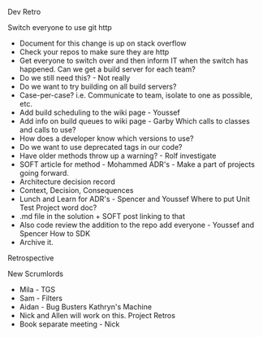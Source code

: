 Dev Retro

Switch everyone to use git http
- Document for this change is up on stack overflow
- Check your repos to make sure they are http
- Get everyone to switch over and then inform IT when the switch has happened.
Can we get a build server for each team?
- Do we still need this? - Not really
- Do we want to try building on all build servers?
- Case-per-case? i.e. Communicate to team, isolate to one as possible, etc.
- Add build scheduling to the wiki page - Youssef
- Add info on build queues to wiki page - Garby
Which calls to classes and calls to use?
- How does a developer know which versions to use?
- Do we want to use deprecated tags in our code?
- Have older methods throw up a warning? - Rolf investigate
- SOFT article for method - Mohammed 
ADR's - Make a part of projects going forward.
- Architecture decision record
- Context, Decision, Consequences
- Lunch and Learn for ADR's - Spencer and Youssef
Where to put Unit Test Project word doc?
- .md file in the solution + SOFT post linking to that
- Also code review the addition to the repo add everyone - Youssef and Spencer
How to SDK
- Archive it.

Retrospective

New Scrumlords
- Mila - TGS 
- Sam - Filters 
- Aidan - Bug Busters
Kathryn's Machine
- Nick and Allen will work on this.
Project Retros
- Book separate meeting - Nick
